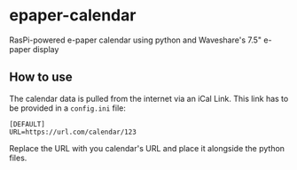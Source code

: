 # epaper-calendar
RasPi-powered e-paper calendar using python and Waveshare's 7.5" e-paper display

## How to use
The calendar data is pulled from the internet via an iCal Link. This link has to be provided in a `config.ini` file:
```
[DEFAULT]
URL=https://url.com/calendar/123
```
Replace the URL with you calendar's URL and place it alongside the python files.
